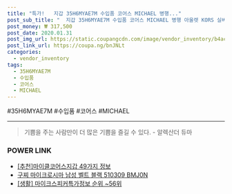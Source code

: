 ```yaml
--- 
title: "특가!   지갑 35H6MYAE7M 수입품 코어스 MICHAEL 병행..." 
post_sub_title: "  지갑 35H6MYAE7M 수입품 코어스 MICHAEL 병행 아울렛 KORS 실버 마이클" 
post_money: ₩ 317,500 
post_date: 2020.01.31 
post_img_url: https://static.coupangcdn.com/image/vendor_inventory/b4ac/f3d4b65c954c1e39f4bc5a430364d55890eb7efde4810cb87f7a4990640b.jpg 
post_link_url: https://coupa.ng/bnJNLt 
categories: 
  - vendor_inventory 
tags: 
  - 35H6MYAE7M 
  - 수입품 
  - 코어스 
  - MICHAEL 
--- 
```

  #35H6MYAE7M #수입품 #코어스 #MICHAEL 
<hr> 

> 기쁨을 주는 사람만이 더 많은 기쁨을 즐길 수 있다. - 알렉산더 듀마 


### POWER LINK

* <a href="https://blog.naver.com/fasyy4321/221791133828" target="_blank">[추천]마이클코어스지갑 49가지 정보</a>
* <a href="https://blog.naver.com/fasyy4321/221781531611" target="_blank">구찌 마이크로시마 남성 벨트 블랙 510309 BMJ0N</a>
* <a href="https://blog.naver.com/fasyy4321/221771808695" target="_blank"> [생활] 마이크스피커특가정보 순위 ~56위</a>
